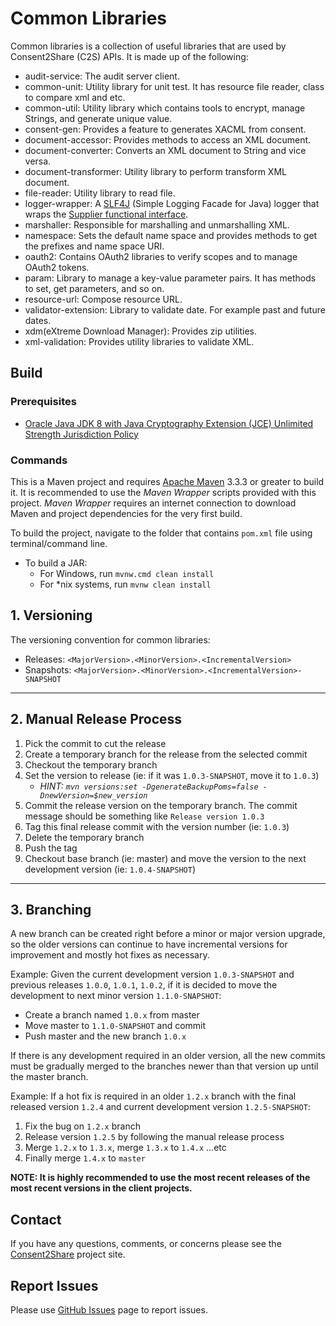 Common Libraries
=================================

Common libraries is a collection of useful libraries that are used by Consent2Share (C2S) APIs. It is made up of the following:

+ audit-service: The audit server client.
+ common-unit: Utility library for unit test. It has resource file reader, class to compare xml and etc.
+ common-util: Utility library which contains tools to encrypt, manage Strings, and generate unique value. 
+ consent-gen: Provides a feature to generates XACML from consent.
+ document-accessor: Provides methods to access an XML document.
+ document-converter: Converts an XML document to String and vice versa.
+ document-transformer: Utility library to perform transform XML document.
+ file-reader: Utility library to read file.
+ logger-wrapper: A [SLF4J](http://www.slf4j.org/) (Simple Logging Facade for Java) logger that wraps the [Supplier functional interface](https://docs.oracle.com/javase/8/docs/api/java/util/function/Supplier.html).
+ marshaller: Responsible for marshalling and unmarshalling XML.
+ namespace: Sets the default name space and provides methods to get the prefixes and name space URI.
+ oauth2: Contains OAuth2 libraries to verify scopes and to manage OAuth2 tokens.
+ param: Library to manage a key-value parameter pairs. It has methods to set, get parameters, and so on.
+ resource-url: Compose resource URL. 
+ validator-extension: Library to validate date. For example past and future dates.
+ xdm(eXtreme Download Manager): Provides zip utilities.
+ xml-validation: Provides utility libraries to validate XML.


## Build

### Prerequisites

+ [Oracle Java JDK 8 with Java Cryptography Extension (JCE) Unlimited Strength Jurisdiction Policy](http://www.oracle.com/technetwork/java/javase/downloads/index.html)


### Commands

This is a Maven project and requires [Apache Maven](https://maven.apache.org/) 3.3.3 or greater to build it. It is recommended to use the *Maven Wrapper* scripts provided with this project. *Maven Wrapper* requires an internet connection to download Maven and project dependencies for the very first build.

To build the project, navigate to the folder that contains `pom.xml` file using terminal/command line.

+ To build a JAR:
    + For Windows, run `mvnw.cmd clean install`
    + For *nix systems, run `mvnw clean install`

## 1. Versioning

The versioning convention for common libraries:

 + Releases: `<MajorVersion>.<MinorVersion>.<IncrementalVersion>`
 + Snapshots: `<MajorVersion>.<MinorVersion>.<IncrementalVersion>-SNAPSHOT`

---

## 2. Manual Release Process

1. Pick the commit to cut the release
2. Create a temporary branch for the release from the selected commit
3. Checkout the temporary branch
4. Set the version to release (ie: if it was `1.0.3-SNAPSHOT`, move it to `1.0.3`)
	+ *HINT: `mvn versions:set -DgenerateBackupPoms=false -DnewVersion=$new_version`*
5. Commit the release version on the temporary branch. The commit message should be something like `Release version 1.0.3`
6. Tag this final release commit with the version number (ie: `1.0.3`)
7. Delete the temporary branch
8. Push the tag
9. Checkout base branch (ie: master) and move the version to the next development version (ie: `1.0.4-SNAPSHOT`)

---

## 3. Branching

A new branch can be created right before a minor or major version upgrade, so the older versions can continue to have incremental versions for improvement and mostly hot fixes as necessary.

Example: Given the current development version `1.0.3-SNAPSHOT` and previous releases `1.0.0`, `1.0.1`, `1.0.2`, if it is decided to move the development to next minor version `1.1.0-SNAPSHOT`:
+ Create a branch named `1.0.x` from master
+ Move master to `1.1.0-SNAPSHOT` and commit
+ Push master and the new branch `1.0.x`

If there is any development required in an older version, all the new commits must be gradually merged to the branches newer than that version up until the master branch.

Example: If a hot fix is required in an older `1.2.x` branch with the final released version `1.2.4` and current development version `1.2.5-SNAPSHOT`:

 1. Fix the bug on `1.2.x` branch
 2. Release version `1.2.5` by following the manual release process
 3. Merge `1.2.x` to `1.3.x`, merge `1.3.x` to `1.4.x` ...etc
 5. Finally merge `1.4.x` to `master`

 **NOTE: It is highly recommended to use the most recent releases of the most recent versions in the client projects.** 

## Contact

If you have any questions, comments, or concerns please see the [Consent2Share]() project site.

## Report Issues

Please use [GitHub Issues](https://github.com/bhits/phr-api/issues) page to report issues.

[//]: # (License)
